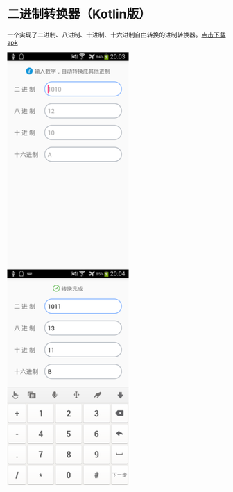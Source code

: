 # 二进制转换器（Kotlin版）
一个实现了二进制、八进制、十进制、十六进制自由转换的进制转换器。<a href="https://raw.githubusercontent.com/lkmc2/BinaryConversion/master/%E4%BA%8C%E8%BF%9B%E5%88%B6%E8%BD%AC%E6%8D%A2%E5%99%A8.apk">点击下载apk</a>

<img src="https://github.com/lkmc2/BinaryConversion/blob/master/img/pic01.png" width="280"/>  <img 
src="https://github.com/lkmc2/BinaryConversion/blob/master/img/pic02.png" width="280"/>
